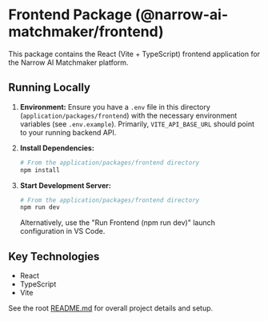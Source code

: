 # Frontend Package (@narrow-ai-matchmaker/frontend)

This package contains the React (Vite + TypeScript) frontend application for the Narrow AI Matchmaker platform.

## Running Locally

1.  **Environment:** Ensure you have a `.env` file in this directory (`application/packages/frontend`) with the necessary environment variables (see `.env.example`). Primarily, `VITE_API_BASE_URL` should point to your running backend API.

2.  **Install Dependencies:**
    ```bash
    # From the application/packages/frontend directory
    npm install
    ```

3.  **Start Development Server:**
    ```bash
    # From the application/packages/frontend directory
    npm run dev
    ```
    Alternatively, use the "Run Frontend (npm run dev)" launch configuration in VS Code.

## Key Technologies

*   React
*   TypeScript
*   Vite

See the root [README.md](../../../README.md) for overall project details and setup.
